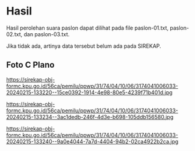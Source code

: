 # Hasil

Hasil perolehan suara paslon dapat dilihat pada file paslon-01.txt, paslon-02.txt, dan paslon-03.txt.

Jika tidak ada, artinya data tersebut belum ada pada SIREKAP.

## Foto C Plano

https://sirekap-obj-formc.kpu.go.id/56ca/pemilu/ppwp/31/74/04/10/06/3174041006033-20240215-133220--15ce0392-1914-4e98-80e5-4239f71b401d.jpg

https://sirekap-obj-formc.kpu.go.id/56ca/pemilu/ppwp/31/74/04/10/06/3174041006033-20240215-133234--3ac1dedb-246f-4d3e-b698-105ddb156580.jpg

https://sirekap-obj-formc.kpu.go.id/56ca/pemilu/ppwp/31/74/04/10/06/3174041006033-20240215-133240--9a0e4044-7a7d-4404-94b2-02ca4922b2ca.jpg
